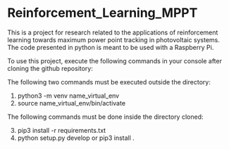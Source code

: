 # Reinforcement_Learning_MPPT
This is a project for research related to the applications of reinforcement learning towards maximum power point tracking in photovoltaic systems. The code presented in python is meant to be used with a Raspberry Pi.

To use this project, execute the following commands in your console after cloning the github repository:

The following two commands must be executed outside the directory:
1. python3 -m venv name_virtual_env
2. source name_virtual_env/bin/activate

The following commands must be done inside the directory cloned:

3. pip3 install -r requirements.txt
4. python setup.py develop or pip3 install .

